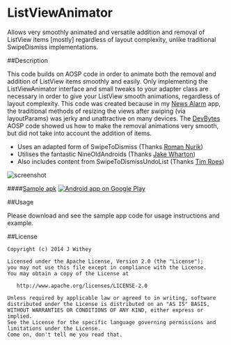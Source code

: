 ListViewAnimator
================

Allows very smoothly animated and versatile addition and removal of ListView items [mostly] regardless of layout complexity, unlike traditional SwipeDismiss implementations.

##Description

This code builds on AOSP code in order to animate both the removal and addition of ListView items smoothly and easily. Only implementing the ListViewAnimator interface and small tweaks to your adapter class are necessary in order to give your ListView smooth animations, regardless of layout complexity. This code was created because in my [News Alarm][news alarm] app, the traditional methods of resizing the views after swiping (via layoutParams) was jerky and unattractive on many devices. The [DevBytes][devbytes] AOSP code showed us how to make the removal animations very smooth, but did not take into account the addition of items.

- Uses an adapted form of SwipeToDismiss (Thanks [Roman Nurik][roman-swipe-to-dismiss])
- Utilises the fantastic NineOldAndroids (Thanks [Jake Wharton][nineoldandroids])
- Also includes content from SwipeToDismissUndoList (Thanks [Tim Roes][timroes])

![screenshot][screenshot]

####[Sample apk][apk]
<a href="https://play.google.com/store/apps/details?id=com.witheyjr.listviewanimator">
  <img alt="Android app on Google Play" src="https://developer.android.com/images/brand/en_app_rgb_wo_45.png" />
</a>



##Usage

Please download and see the sample app code for usage instructions and example.

##License

    Copyright (c) 2014 J Withey

    Licensed under the Apache License, Version 2.0 (the "License");
    you may not use this file except in compliance with the License.
    You may obtain a copy of the License at

       http://www.apache.org/licenses/LICENSE-2.0

    Unless required by applicable law or agreed to in writing, software
    distributed under the License is distributed on an "AS IS" BASIS,
    WITHOUT WARRANTIES OR CONDITIONS OF ANY KIND, either express or implied.
    See the License for the specific language governing permissions and
    limitations under the License.
    Come on, don't tell me you read that.
 
[screenshot]:https://raw.githubusercontent.com/chief-worminger/ListViewAnimator/master/screenshot.png
[apk]:https://github.com/chief-worminger/ListViewAnimator/blob/master/ListViewAnimator.apk
[roman-swipe-to-dismiss]:https://github.com/romannurik/Android-SwipeToDismiss
[news alarm]:https://play.google.com/store/apps/details?id=com.witheyjr.newsAlarm
[devbytes]:http://graphics-geek.blogspot.co.uk/2013/06/devbytes-animating-listview-deletion.html
[nineoldandroids]:http://nineoldandroids.com/
[timroes]:https://github.com/timroes/SwipeToDismissUndoList
